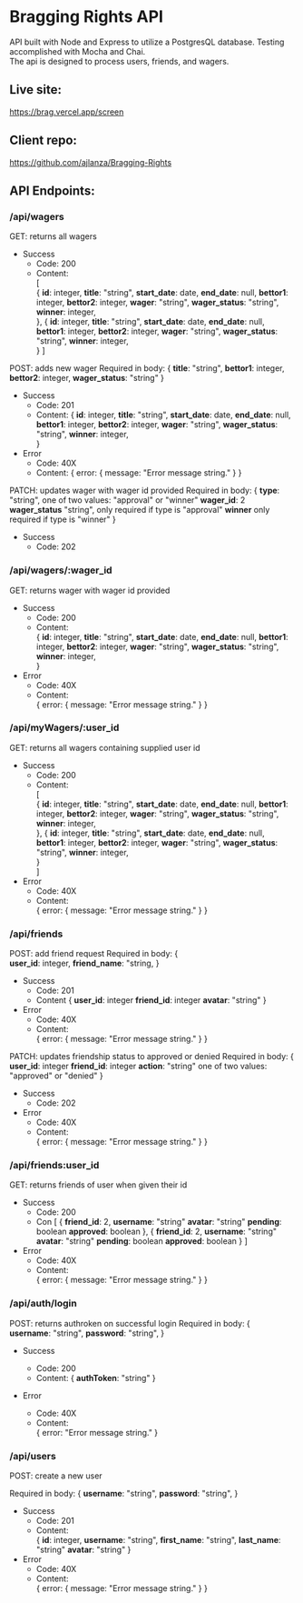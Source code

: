 # Bragging Rights API

API built with Node and Express to utilize a PostgresQL database.
Testing accomplished with Mocha and Chai.  
The api is designed to process users, friends, and wagers.

## Live site:  
https://brag.vercel.app/screen

## Client repo:
https://github.com/ajlanza/Bragging-Rights

## API Endpoints:


### /api/wagers
GET: returns all wagers
* Success 
  * Code: 200
  * Content:  
      [  
        { 
        **id**: integer,
        **title**: "string",
        **start_date**: date,
        **end_date**: null,
        **bettor1**: integer,
        **bettor2**: integer,
        **wager**: "string",
        **wager_status**: "string",
        **winner**: integer,  
        },
        { 
        **id**: integer,
        **title**: "string",
        **start_date**: date,
        **end_date**: null,
        **bettor1**: integer,
        **bettor2**: integer,
        **wager**: "string",
        **wager_status**: "string",
        **winner**: integer,  
        }
      ]

POST: adds new wager
Required in body:
 { 
 **title**: "string",
 **bettor1**: integer,
 **bettor2**: integer,
 **wager_status**: "string"
 }
 
* Success
  * Code: 201
  * Content:
      { 
        **id**: integer,
        **title**: "string",
        **start_date**: date,
        **end_date**: null,
        **bettor1**: integer,
        **bettor2**: integer,
        **wager**: "string",
        **wager_status**: "string",
        **winner**: integer,  
      }
* Error
  * Code: 40X
  * Content: 
    { error: { message: "Error message string." } }

PATCH: updates wager with wager id provided
Required in body:
  {
    **type**: "string", one of two values: "approval" or "winner"
    **wager_id**: 2
    **wager_status** "string", only required if type is "approval"
    **winner** only required if type is "winner"
  }
* Success
  * Code: 202

### /api/wagers/:wager_id
GET: returns wager with wager id provided
* Success 
  * Code: 200
  * Content:  
      { 
        **id**: integer,
        **title**: "string",
        **start_date**: date,
        **end_date**: null,
        **bettor1**: integer,
        **bettor2**: integer,
        **wager**: "string",
        **wager_status**: "string",
        **winner**: integer,  
      }
* Error
  * Code: 40X
  * Content:  
  { error: { message: "Error message string." } }
   
### /api/myWagers/:user_id
GET: returns all wagers containing supplied user id
* Success 
  * Code: 200
  * Content:  
      [  
        { 
          **id**: integer,
          **title**: "string",
          **start_date**: date,
          **end_date**: null,
          **bettor1**: integer,
          **bettor2**: integer,
          **wager**: "string",
          **wager_status**: "string",
          **winner**: integer,  
        },
        { 
          **id**: integer,
          **title**: "string",
          **start_date**: date,
          **end_date**: null,
          **bettor1**: integer,
          **bettor2**: integer,
          **wager**: "string",
          **wager_status**: "string",
          **winner**: integer,  
        }  
      ]
* Error
  * Code: 40X
  * Content:  
  { error: { message: "Error message string." } }

### /api/friends
POST: add friend request
Required in body:
  {  
    **user_id**: integer,
    **friend_name**: "string,
  }
* Success
  * Code: 201
  * Content
    {
      **user_id**: integer
      **friend_id**: integer
      **avatar**: "string"
    }
* Error
  * Code: 40X
  * Content:  
  { error: { message: "Error message string." } }

PATCH: updates friendship status to approved or denied
Required in body:
  {
    **user_id**: integer
    **friend_id**: integer
    **action**: "string" one of two values: "approved" or "denied"
  }
* Success
  * Code: 202
* Error
  * Code: 40X
  * Content:  
  { error: { message: "Error message string." } }

### /api/friends:user_id
GET: returns friends of user when given their id
* Success 
  * Code: 200
  * Con
  [ 
    {
      **friend_id**: 2,
      **username**: "string"
      **avatar**: "string"
      **pending**: boolean
      **approved**: boolean
    },
    {
      **friend_id**: 2,
      **username**: "string"
      **avatar**: "string"
      **pending**: boolean
      **approved**: boolean
    }
  ]
* Error
  * Code: 40X
  * Content:  
  { error: { message: "Error message string." } }

### /api/auth/login
POST: returns authroken on successful login
Required in body:
  {  
    **username**: "string",
    **password**: "string",
  }
* Success
  * Code: 200
  * Content: 
  {
    **authToken**: "string"
  }
    
* Error
  * Code: 40X
  * Content:  
  { error: "Error message string." }

### /api/users
POST: create a new user

Required in body:
 { 
 **username**: "string",
 **password**: "string",
 }
 
* Success 
  * Code: 201
  * Content:  
  {
    **id**: integer,
    **username**: "string",
    **first_name**: "string",
    **last_name**: "string"
    **avatar**: "string"
  }
* Error
  * Code: 40X
  * Content:  
  { error: { message: "Error message string." } }